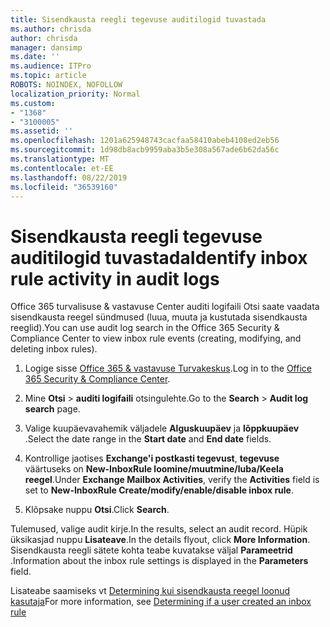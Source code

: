 ```yaml
---
title: Sisendkausta reegli tegevuse auditilogid tuvastada
ms.author: chrisda
author: chrisda
manager: dansimp
ms.date: ''
ms.audience: ITPro
ms.topic: article
ROBOTS: NOINDEX, NOFOLLOW
localization_priority: Normal
ms.custom:
- "1368"
- "3100005"
ms.assetid: ''
ms.openlocfilehash: 1201a625948743cacfaa58410abeb4108ed2eb56
ms.sourcegitcommit: 1d98db8acb9959aba3b5e308a567ade6b62da56c
ms.translationtype: MT
ms.contentlocale: et-EE
ms.lasthandoff: 08/22/2019
ms.locfileid: "36539160"
---
```

# <a name="identify-inbox-rule-activity-in-audit-logs"></a><span data-ttu-id="c1225-102">Sisendkausta reegli tegevuse auditilogid tuvastada</span><span class="sxs-lookup"><span data-stu-id="c1225-102">Identify inbox rule activity in audit logs</span></span>

<span data-ttu-id="c1225-103">Office 365 turvalisuse & vastavuse Center auditi logifaili Otsi saate vaadata sisendkausta reegel sündmused (luua, muuta ja kustutada sisendkausta reeglid).</span><span class="sxs-lookup"><span data-stu-id="c1225-103">You can use audit log search in the Office 365 Security & Compliance Center to view inbox rule events (creating, modifying, and deleting inbox rules).</span></span>

1. <span data-ttu-id="c1225-104">Logige sisse [Office 365 & vastavuse Turvakeskus](https://protection.office.com/).</span><span class="sxs-lookup"><span data-stu-id="c1225-104">Log in to the [Office 365 Security & Compliance Center](https://protection.office.com/).</span></span>

2. <span data-ttu-id="c1225-105">Mine **Otsi** > **auditi logifaili** otsingulehte.</span><span class="sxs-lookup"><span data-stu-id="c1225-105">Go to the **Search** > **Audit log search** page.</span></span>

3. <span data-ttu-id="c1225-106">Valige kuupäevavahemik väljadele **Alguskuupäev** ja **lõppkuupäev** .</span><span class="sxs-lookup"><span data-stu-id="c1225-106">Select the date range in the **Start date** and **End date** fields.</span></span>

4. <span data-ttu-id="c1225-107">Kontrollige jaotises **Exchange'i postkasti tegevust**, **tegevuse** väärtuseks on **New-InboxRule loomine/muutmine/luba/Keela reegel**.</span><span class="sxs-lookup"><span data-stu-id="c1225-107">Under **Exchange Mailbox Activities**, verify the **Activities** field is set to **New-InboxRule Create/modify/enable/disable inbox rule**.</span></span>

5. <span data-ttu-id="c1225-108">Klõpsake nuppu **Otsi**.</span><span class="sxs-lookup"><span data-stu-id="c1225-108">Click **Search**.</span></span>

<span data-ttu-id="c1225-109">Tulemused, valige audit kirje.</span><span class="sxs-lookup"><span data-stu-id="c1225-109">In the results, select an audit record.</span></span> <span data-ttu-id="c1225-110">Hüpik üksikasjad nuppu **Lisateave**.</span><span class="sxs-lookup"><span data-stu-id="c1225-110">In the details flyout, click **More Information**.</span></span> <span data-ttu-id="c1225-111">Sisendkausta reegli sätete kohta teabe kuvatakse väljal **Parameetrid** .</span><span class="sxs-lookup"><span data-stu-id="c1225-111">Information about the inbox rule settings is displayed in the **Parameters** field.</span></span>

<span data-ttu-id="c1225-112">Lisateabe saamiseks vt [Determining kui sisendkausta reegel loonud kasutaja](https://docs.microsoft.com//office365/securitycompliance/auditing-troubleshooting-scenarios#determining-if-a-user-created-an-inbox-rule)</span><span class="sxs-lookup"><span data-stu-id="c1225-112">For more information, see [Determining if a user created an inbox rule](https://docs.microsoft.com//office365/securitycompliance/auditing-troubleshooting-scenarios#determining-if-a-user-created-an-inbox-rule)</span></span>
